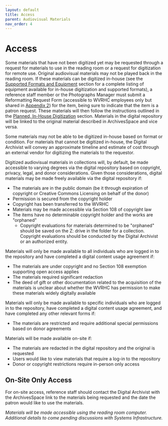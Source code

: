 ```yaml
---
layout: default
title: Access
parent: Audiovisual Materials
nav_order: 4
---
```


# Access

Some materials that have not been digitized yet may be requested through a request for materials to use in the reading room or a request for digitization for remote use. Original audiovisual materials may not be played back in the reading room. If these materials can be digitized in-house (see the [Supported Formats and Equipment](https://elizajames.github.io/digital-preservation-documentation/docs/Reformatting-And-Digitizing-Materials/supported-formats-and-equipment/) section for a complete listing of equipment available for in-house digitization and supported formats), a reference staff member or the Photographs Manager must submit a Reformatting Request Form (accessible to WVRHC employees only but shared in [Appendix 2](https://elizajames.github.io/digital-preservation-documentation/docs/Appendices/appendix2/#reformatting-request-form)) for the item, being sure to indicate that the item is a patron request. These materials will then follow the instructions outlined in the [Planned, In-House Digitization](https://elizajames.github.io/digital-preservation-documentation/docs/Reformatting-And-Digitizing-Materials/digitization-workflows/#planned-in-house-digitization) section. Materials in the digital repository will be linked to the original material described in ArchivesSpace and vice versa. 

Some materials may not be able to be digitized in-house based on format or condition. For materials that cannot be digitized in-house, the Digital Archivist will convey an approximate timeline and estimate of cost through an external vendor for digitizing the materials to the requestor. 

Digitized audiovisual materials in collections will, by default, be made accessible to varying degrees via the digital repository based on copyright, privacy, legal, and donor considerations. Given those considerations, digital materials may be made freely available via the digital repository if:  

- The materials are in the public domain (be it through expiration of copyright or Creative Commons Licensing on behalf of the donor) 
- Permission is secured from the copyright holder 
- Copyright has been transferred to the WVRHC 
- Materials may be made accessible via Section 108 of copyright law 
- The items have no determinable copyright holder and the works are "orphaned" 
    - Copyright evaluations for materials determined to be "orphaned" should be saved on the Z: drive in the folder for a collection. Copyright evaluations should be conducted by the Digital Archivist or an authorized entity. 

Materials will only be made available to all individuals who are logged in to the repository and have completed a digital content usage agreement if:  

- The materials are under copyright and no Section 108 exemption supporting open access applies 
- The materials required significant redaction  
- The deed of gift or other documentation related to the acquisition of the materials is unclear about whether the WVRHC has permission to make these materials widely digitally available 

Materials will only be made available to specific individuals who are logged in to the repository, have completed a digital content usage agreement, and have completed any other relevant forms if: 

- The materials are restricted and require additional special permissions based on donor agreements 

Materials will be made available on-site if:  

- The materials are redacted in the digital repository and the original is requested 
- Users would like to view materials that require a log-in to the repository 
- Donor or copyright restrictions require in-person only access 

## On-Site Only Access 

For on-site access, reference staff should contact the Digital Archivist with the ArchivesSpace link to the materials being requested and the date the patron would like to use the materials.  

*Materials will be made accessible using the reading room computer. Additional details to come pending discussions with Systems Infrastructure.*